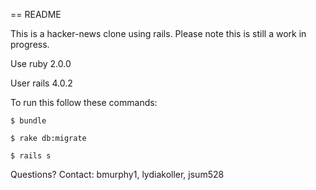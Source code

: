 == README

This is a hacker-news clone using rails. Please note this is still a work in progress.

Use ruby 2.0.0

User rails 4.0.2

To run this follow these commands:

```
$ bundle
```
```
$ rake db:migrate
```
```
$ rails s
```

Questions?
Contact: bmurphy1, lydiakoller, jsum528
